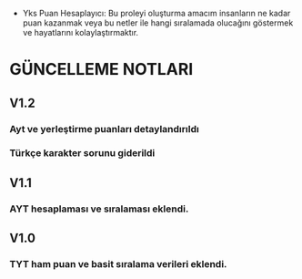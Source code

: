 * Yks Puan Hesaplayıcı:
   Bu proleyi oluşturma amacım insanların ne kadar puan kazanmak veya bu netler ile hangi sıralamada olucağını göstermek ve hayatlarını kolaylaştırmaktır.

# GÜNCELLEME NOTLARI #

## V1.2
### Ayt ve yerleştirme puanları detaylandırıldı
### Türkçe karakter sorunu giderildi

## V1.1
### AYT hesaplaması ve sıralaması eklendi.

## V1.0
### TYT ham puan ve basit sıralama verileri eklendi.


